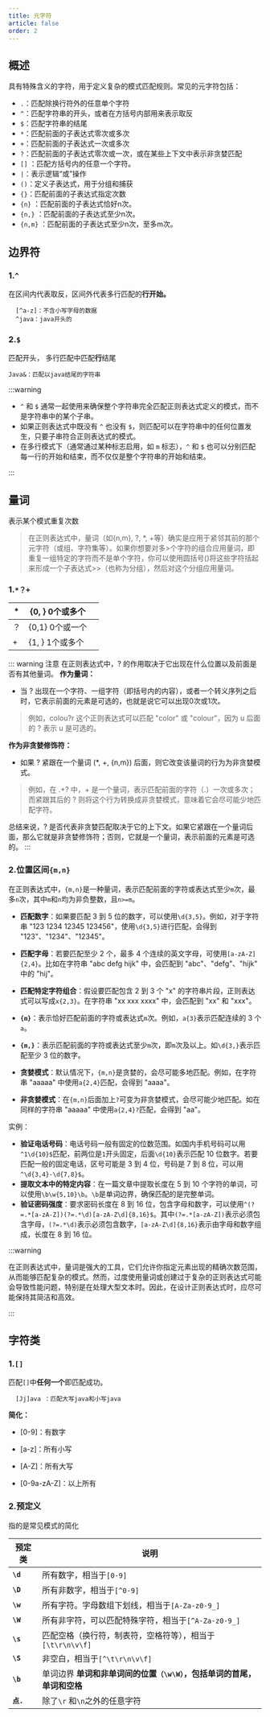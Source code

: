 ```yaml
---
title: 元字符
article: false
order: 2
---
```


## 概述

具有特殊含义的字符，用于定义复杂的模式匹配规则。常见的元字符包括：

- `.`：匹配除换行符外的任意单个字符
- `^`：匹配字符串的开头，或者在方括号内部用来表示取反
- `$`：匹配字符串的结尾
- `*`：匹配前面的子表达式零次或多次
- `+`：匹配前面的子表达式一次或多次
- `?`：匹配前面的子表达式零次或一次，或在某些上下文中表示非贪婪匹配
- `[]` ：匹配方括号内的任意一个字符。
- `|`：表示逻辑“或”操作
- `()`：定义子表达式，用于分组和捕获
- `{}`：匹配前面的子表达式指定次数
- `{n}` ：匹配前面的子表达式恰好n次。
- `{n,}` ：匹配前面的子表达式至少n次。
- `{n,m}` ：匹配前面的子表达式至少n次，至多m次。

## 边界符

### 1.`^`

在区间内代表取反，区间外代表多行匹配的**行开始。**

```
  [^a-z]：不含小写字母的数据
  ^java：java开头的
```

### 2.`$`

匹配开头， 多行匹配中匹配**行**结尾  

```
Java&：匹配以java结尾的字符串
```

:::warning

- `^` 和 `$` 通常一起使用来确保整个字符串完全匹配正则表达式定义的模式，而不是字符串中的某个子串。
- 如果正则表达式中既没有 `^` 也没有 `$`，则匹配可以在字符串中的任何位置发生，只要子串符合正则表达式的模式。
- 在多行模式下（通常通过某种标志启用，如 `m` 标志），`^` 和 `$` 也可以分别匹配每一行的开始和结束，而不仅仅是整个字符串的开始和结束。

:::

## 量词

表示某个模式重复次数
> 在正则表达式中，量词（如{n,m}, ?, *, +等）确实是应用于紧邻其前的那个元字符（或组、字符集等）。如果你想要对多>个字符的组合应用量词，即重复一组特定的字符而不是单个字符，你可以使用圆括号()将这些字符括起来形成一个子表达式>>（也称为分组），然后对这个分组应用量词。

### 1.`*？+`

| \*   | {0, }  0个或多个 |      |
| ---- | ---------------- | ---- |
| ？   | {0,1} 0个或一个  |      |
| \+   | {1, }  1个或多个 |      |

::: warning  注意 在正则表达式中，? 的作用取决于它出现在什么位置以及前面是否有其他量词。
**作为量词：**

- 当 ? 出现在一个字符、一组字符（即括号内的内容），或者一个转义序列之后时，它表示前面的元素是可选的，也就是说它可以出现0次或1次。

> 例如，colou?r 这个正则表达式可以匹配 "color" 或 "colour"，因为 u 后面的 ? 表示 u 是可选的。

**作为非贪婪修饰符：**

- 如果 ? 紧跟在一个量词 (*, +, {n,m}) 后面，则它改变该量词的行为为非贪婪模式。

> 例如，在 .+? 中，+ 是一个量词，表示匹配前面的字符（.）一次或多次；而紧跟其后的 ? 则将这个行为转换成非贪婪模式，意味着它会尽可能少地匹配字符。

总结来说，? 是否代表非贪婪匹配取决于它的上下文。如果它紧跟在一个量词后面，那么它就是非贪婪修饰符；否则，它就是一个量词，表示前面的元素是可选的。
:::

### 2.位置区间`{m,n}`

在正则表达式中，`{m,n}`是一种量词，表示匹配前面的字符或表达式至少`m`次，最多`n`次，其中`m`和`n`均为非负整数，且`n>=m`。

- **匹配数字**：如果要匹配 3 到 5 位的数字，可以使用`\d{3,5}`。例如，对于字符串 "123 1234 12345 123456"，使用`\d{3,5}`进行匹配，会得到 "123"、"1234"、"12345"。
- **匹配字母**：若要匹配至少 2 个，最多 4 个连续的英文字母，可使用`[a-zA-Z]{2,4}`。比如在字符串 "abc defg hijk" 中，会匹配到 "abc"、"defg"、"hijk" 中的 "hij"。
- **匹配特定字符组合**：假设要匹配包含 2 到 3 个 "x" 的字符串片段，正则表达式可以写成`x{2,3}`。在字符串 "xx xxx xxxx" 中，会匹配到 "xx" 和 "xxx"。

- **`{m}`**：表示恰好匹配前面的字符或表达式`m`次。例如，`a{3}`表示匹配连续的 3 个`a`。
- **`{m,}`**：表示匹配前面的字符或表达式至少`m`次，即`m`次及以上。如`\d{3,}`表示匹配至少 3 位的数字。

- **贪婪模式**：默认情况下，`{m,n}`是贪婪的，会尽可能多地匹配。例如，在字符串 "aaaaa" 中使用`a{2,4}`匹配，会得到 "aaaa"。
- **非贪婪模式**：在`{m,n}`后面加上`?`可变为非贪婪模式，会尽可能少地匹配。如在同样的字符串 "aaaaa" 中使用`a{2,4}?`匹配，会得到 "aa"。

实例：

- **验证电话号码**：电话号码一般有固定的位数范围。如国内手机号码可以用`^1\d{10}$`匹配，前两位是`1`开头固定，后面`\d{10}`表示匹配 10 位数字。若要匹配一般的固定电话，区号可能是 3 到 4 位，号码是 7 到 8 位，可以用`^\d{3,4}-\d{7,8}$`。
- **提取文本中的特定内容**：在一篇文章中提取长度在 5 到 10 个字符的单词，可以使用`\b\w{5,10}\b`。`\b`是单词边界，确保匹配的是完整单词。
- **验证密码强度**：要求密码长度在 8 到 16 位，包含字母和数字，可以使用`^(?=.*[a-zA-Z])(?=.*\d)[a-zA-Z\d]{8,16}$`。其中`(?=.*[a-zA-Z])`表示必须包含字母，`(?=.*\d)`表示必须包含数字，`[a-zA-Z\d]{8,16}`表示由字母和数字组成，长度在 8 到 16 位。

:::warning 

在正则表达式中，量词是强大的工具，它们允许你指定元素出现的精确次数范围，从而能够匹配复杂的模式。然而，过度使用量词或创建过于复杂的正则表达式可能会导致性能问题，特别是在处理大型文本时。因此，在设计正则表达式时，应尽可能保持其简洁和高效。

:::



## 字符类

### 1.`[]`

匹配`[]`中**任何一个**即匹配成功。

```
  [Jj]ava ：匹配大写java和小写java
```

**简化：**

- [0-9]：有数字

- [a-z]：所有小写

- [A-Z]：所有大写

- [0-9a-zA-Z]：以上所有

### 2.预定义

指的是常见模式的简化

| **预定类** | **说明**                                                     |
| ---------- | ------------------------------------------------------------ |
| **`\d`**   | 所有数字，相当于`[0-9]`                                      |
| **`\D`**   | 所有非数字，相当于`[^0-9]`                                   |
| **`\w`**   | 所有字符。字母数组下划线，相当于`[A-Za-z0-9_]`               |
| **`\W`**   | 所有非字符，可以匹配特殊字符，相当于`[^A-Za-z0-9_]`          |
| **`\s`**   | 匹配空格（换行符，制表符，空格符等），相当于`[\t\r\n\v\f]`   |
| **`\S`**   | 非空白，相当于`[^\t\r\n\v\f]`                                |
| **`\b`**   | 单词边界 **单词和非单词间的位置`（\w\W）`，**包括单词的**首尾，**单词和**空格** |
| **`点.`**  | 除了`\r`  和`\n`之外的任意字符                               |
